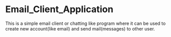 # Email_Client_Application
This is a simple email client or chatting like program where it can be used to create new account(like email) and send mail(messages) to other user.
